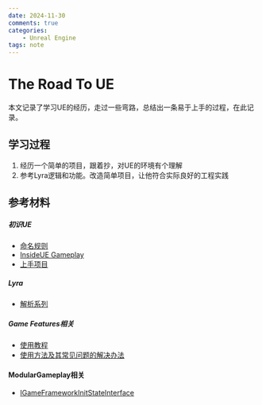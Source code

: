 ```yaml
---
date: 2024-11-30
comments: true
categories:
    - Unreal Engine
tags: note
---
```


# The Road To UE
本文记录了学习UE的经历，走过一些弯路，总结出一条易于上手的过程，在此记录。
<!-- more -->


## 学习过程
1. 经历一个简单的项目，跟着抄，对UE的环境有个理解
2. 参考Lyra逻辑和功能。改造简单项目，让他符合实际良好的工程实践



## 参考材料
##### 初识UE
* [命名规则](https://dev.epicgames.com/documentation/zh-cn/unreal-engine/epic-cplusplus-coding-standard-for-unreal-engine)
* [InsideUE Gameplay](https://zhuanlan.zhihu.com/p/22833151)
* [上手项目](https://www.bilibili.com/video/BV1iEybYbE9p/?spm_id_from=333.1007.top_right_bar_window_default_collection.content.click&vd_source=b7c2138ea8aa033f5b5f8039de77f0d4)

##### Lyra
* [解析系列](https://unrealdirective.com/articles/modular-game-features-what-you-need-to-know)


##### Game Features相关
* [使用教程](https://unrealdirective.com/articles/modular-game-features-what-you-need-to-know)
* [使用方法及其常见问题的解决办法](https://www.bilibili.com/opus/666746385154965521)

#### ModularGameplay相关
* [IGameFrameworkInitStateInterface](https://www.bilibili.com/opus/786865299100008497)








